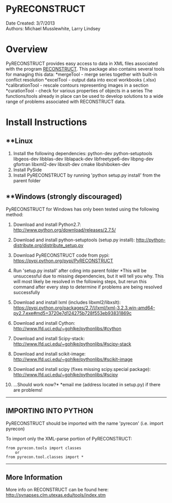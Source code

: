 PyRECONSTRUCT
=============
Date Created: 3/7/2013<br>
Authors: Michael Musslewhite, Larry Lindsey<br>

# Overview
PyRECONSTRUCT provides easy access to data in XML files associated with the program [RECONSTRUCT](http://synapses.clm.utexas.edu/tools/reconstruct/reconstruct.stm).
This package also contains several tools for managing this data:
*mergeTool - merge series together with built-in conflict resolution
*excelTool - output data into excel workbooks (.xlsx)
*calibrationTool - rescale contours representing images in a section
*curationTool - check for various properties of objects in a series
The functions/tools already in place can be used to develop solutions to a wide range of problems associated with RECONSTRUCT data.

# Install Instructions
**Linux
---
1) Install the following dependencies:
	python-dev
	python-setuptools
	libgeos-dev
	libblas-dev
	liblapack-dev
	libfreetype6-dev
	libpng-dev
	gfortran
	libxml2-dev
	libxslt-dev
	cmake
	libshiboken-dev
2) Install PySide
3) Install PyRECONSTRUCT by running 'python setup.py install' from the parent folder

**Windows (strongly discouraged)
---
PyRECONSTRUCT for Windows has only been tested using the following method:
1. Download and install Python2.7:
	http://www.python.org/download/releases/2.7.5/
2. Download and install python-setuptools (setup.py install):
	http://python-distribute.org/distribute_setup.py
3. Download PyRECONSTRUCT code from pypi:
	https://pypi.python.org/pypi/PyRECONSTRUCT
4. Run 'setup.py install' after cding into parent folder
	*This will be unsuccessful due to missing dependencies, but it will tell you why.
	 This will most likely be resolved in the following steps, but rerun this command after every step to determine if problems are being resolved successfully 

5. Download and install lxml (includes libxml2/libxslt):
	https://pypi.python.org/packages/2.7/l/lxml/lxml-3.2.3.win-amd64-py2.7.exe#md5=3720e7d124275b728f553eb93831869c
6. Download and install Cython:
	http://www.lfd.uci.edu/~gohlke/pythonlibs/#cython
7. Download and install Scipy-stack:
	http://www.lfd.uci.edu/~gohlke/pythonlibs/#scipy-stack
8. Download and install scikit-image:
	http://www.lfd.uci.edu/~gohlke/pythonlibs/#scikit-image
9. Download and install scipy (fixes missing scipy.special package):
	http://www.lfd.uci.edu/~gohlke/pythonlibs/#scipy
10. ...Should work now?*
	*email me (address located in setup.py) if there are problems!



---------------------------------------------------------------------------
IMPORTING INTO PYTHON
---------------------------------------------------------------------------
PyRECONSTRUCT should be imported with the name 'pyrecon' (i.e. import pyrecon)

To import only the XML-parse portion of PyRECONSTRUCT:
	
	from pyrecon.tools import classes
		or
	from pyrecon.tool.classes import * 



---------------------------------------------------------------------------
More Information
---------------------------------------------------------------------------

More info on RECONSTRUCT can be found here:
	http://synapses.clm.utexas.edu/tools/index.stm

